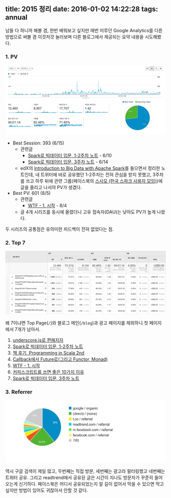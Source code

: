 title: 2015 정리
date: 2016-01-02 14:22:28
tags: annual
---

남들 다 하니까 해볼 겸, 한번 배워보고 싶지만 매번 미루던 Google Analytics를 다른 방법으로 써볼 겸
이것저것 눌러보며 다른 블로그에서 제공되는 요약 내용을 시도해봤다.


### 1. PV
![](/images/2015-summary/1.png)

- Best Session: 393 (6/15)
    + 관련글
        * [Spark로 빅데이터 입문, 1-2주차 노트](/2015/06/10/big-data-with-spark-1-2-week/) - 6/10
        * [Spark로 빅데이터 입문, 3주차 노트](/2015/06/14/big-data-with-spark-3-week/) - 6/14
    + edX의 [Introduction to Big Data with Apache Spark](https://courses.edx.org/courses/BerkeleyX/CS100.1x/1T2015/)를 들으면서 정리한 노트인데, 내 트위터에 바로 공유했던 1-2주차는 전혀 관심을 받지 못했고, 3주차를 쓰고 하루 뒤에 관련 그룹(페이스북의 [스사모 (한국 스파크 사용자 모임)](https://www.facebook.com/groups/sparkkoreauser/))에 글을 올리고 나서야 PV가 생겼다.
- Best PV: 601 (8/5)
    + 관련글
        * [WTF - 1. 시작](/2015/08/04/wtf-1-intro/) - 8/4
    + 글 4개 시리즈를 동시에 올렸더니 고유 접속자(DAU)는 낮아도 PV가 높게 나왔다.

두 시리즈의 공통점은 유의미한 피드백이 전혀 없었다는 점.

### 2. Top 7

![](/images/2015-summary/2.png)

왜 7이냐면 Top Page(`/`)와 블로그 메인(`/blog`)과 광고 페이지를 제외하니 첫 페이지에서 7개가 남아서.

1. [underscore.js로 편해지자](/2012/10/09/getting-cozy-with-underscore-js/)
2. [Spark로 빅데이터 입문, 1-2주차 노트](/2015/06/10/big-data-with-spark-1-2-week/)
3. [책 후기, Programming in Scala 2nd](/2015/01/18/pis-review/)
4. [Callback에서 Future로(그리고 Functor, Monad)](/2015/05/28/callback-to-future-functor-applicative-monad/)
5. [WTF - 1. 시작](/2015/08/04/wtf-1-intro/)
6. [커피스크립트를 쓰면 좋은 10가지 이유](/2012/09/19/10-good-reasons-use-coffeescript/)
7. [Spark로 빅데이터 입문, 3주차 노트](/2015/06/14/big-data-with-spark-3-week/)


### 3. Referrer

![](/images/2015-summary/3.png)

역시 구글 검색이 제일 많고, 두번째는 직접 방문, 세번째는 광고라 필터링했고 네번째는 트위터 공유. 그리고
readtrend에서 공유된 글은 시간이 지나도 방문자가 꾸준히 들어오는게 신기하다. 페이스북은 어디서
공유되었는지 알 길이 없어서 막을 수 있으면 막고 싶지만 방법이 있어도 귀찮아서 안할 것 같다.
